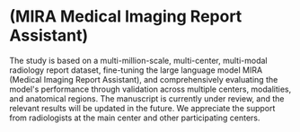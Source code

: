 # (MIRA Medical lmaging Report Assistant)
The study is based on a multi-million-scale, multi-center, multi-modal radiology report dataset, fine-tuning the large language model MIRA (Medical Imaging Report Assistant), and comprehensively evaluating the model's performance through validation across multiple centers, modalities, and anatomical regions. The manuscript is currently under review, and the relevant results will be updated in the future. We appreciate the support from radiologists at the main center and other participating centers.
